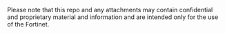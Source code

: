 Please note that this repo and any attachments may contain confidential and proprietary material and information and are intended only for the use of the Fortinet.
